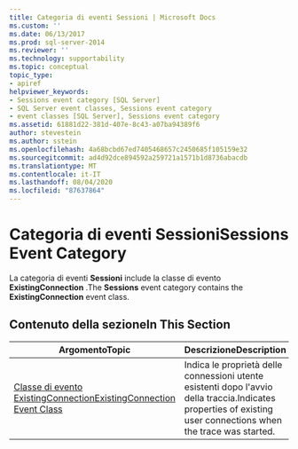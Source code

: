 ```yaml
---
title: Categoria di eventi Sessioni | Microsoft Docs
ms.custom: ''
ms.date: 06/13/2017
ms.prod: sql-server-2014
ms.reviewer: ''
ms.technology: supportability
ms.topic: conceptual
topic_type:
- apiref
helpviewer_keywords:
- Sessions event category [SQL Server]
- SQL Server event classes, Sessions event category
- event classes [SQL Server], Sessions event category
ms.assetid: 61881d22-381d-407e-8c43-a07ba94389f6
author: stevestein
ms.author: sstein
ms.openlocfilehash: 4a68bcbd67ed7405468657c2450685f105159e32
ms.sourcegitcommit: ad4d92dce894592a259721a1571b1d8736abacdb
ms.translationtype: MT
ms.contentlocale: it-IT
ms.lasthandoff: 08/04/2020
ms.locfileid: "87637864"
---
```

# <a name="sessions-event-category"></a><span data-ttu-id="06ada-102">Categoria di eventi Sessioni</span><span class="sxs-lookup"><span data-stu-id="06ada-102">Sessions Event Category</span></span>
  <span data-ttu-id="06ada-103">La categoria di eventi **Sessioni** include la classe di evento **ExistingConnection** .</span><span class="sxs-lookup"><span data-stu-id="06ada-103">The **Sessions** event category contains the **ExistingConnection** event class.</span></span>  
  
## <a name="in-this-section"></a><span data-ttu-id="06ada-104">Contenuto della sezione</span><span class="sxs-lookup"><span data-stu-id="06ada-104">In This Section</span></span>  
  
|<span data-ttu-id="06ada-105">Argomento</span><span class="sxs-lookup"><span data-stu-id="06ada-105">Topic</span></span>|<span data-ttu-id="06ada-106">Descrizione</span><span class="sxs-lookup"><span data-stu-id="06ada-106">Description</span></span>|  
|-----------|-----------------|  
|[<span data-ttu-id="06ada-107">Classe di evento ExistingConnection</span><span class="sxs-lookup"><span data-stu-id="06ada-107">ExistingConnection Event Class</span></span>](existingconnection-event-class.md)|<span data-ttu-id="06ada-108">Indica le proprietà delle connessioni utente esistenti dopo l'avvio della traccia.</span><span class="sxs-lookup"><span data-stu-id="06ada-108">Indicates properties of existing user connections when the trace was started.</span></span>|  
  
  

